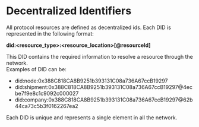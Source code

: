 # Decentralized Identifiers

All protocol resources are defined as decentralized ids. Each DID is represented in the following format:

**did:\<resource\_type>:\<resource\_location>\[@resourceId]**

This DID contains the required information to resolve a resource through the network.\
Examples of DID can be:

* did:node:0x388C818CA8B9251b393131C08a736A67ccB19297
* did:shipment:0x388C818CA8B9251b393131C08a736A67ccB19297@4ecbe7f9e8c1c9092c000027
* did:company:0x388C818CA8B9251b393131C08a736A67ccB19297@62b44ca73c5b3f0162267ea2

Each DID is unique and represents a single element in all the network.
